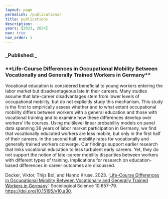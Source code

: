 ```yaml
---
layout: page
permalink: /publications/
title: publications
description:
years: [2023, 2024]
nav: true
nav_order: 1
---
```


<h3>_Published:_</h3><h3>**Life-Course Differences in Occupational Mobility Between Vocationally and Generally Trained Workers in Germany**</h3>

Vocational education is considered beneficial to young workers entering the labor market
but disadvantageous late in their careers. Many studies assume that late-career disadvantages stem
from lower levels of occupational mobility, but do not explicitly study this mechanism. This study is
the first to empirically assess whether and to what extent occupational mobility differs between
workers with a general education and those with vocational training and to examine how these
differences develop over workers’ life courses. Using multilevel linear probability models on panel
data spanning 36 years of labor market participation in Germany, we find that vocationally educated
workers are less mobile, but only in the first half of their careers. In the second half, mobility rates
for vocationally and generally trained workers converge. Our findings support earlier research that
links vocational education to less turbulent early careers. Yet, they do not support the notion of
late-career mobility disparities between workers with different types of training. Implications for
research on education-based differences in career outcomes are discussed.

Decker, Viktor, Thijs Bol, and Hanno Kruse. 2023. ‘[Life-Course Differences in Occupational Mobility Between Vocationally and Generally Trained Workers in Germany](https://sociologicalscience.com/articles-v10-30-857/)’. Sociological Science 10:857–79. 
https://doi.org/10.15195/v10.a30.


<!-- _pages/publications.md -->
<div class="publications">

<!--
{%- for y in page.years %}
  <h2 class="year">{{y}}</h2>
  {% bibliography -f {{ site.scholar.bibliography }} -q @*[year={{y}}]* %}
{% endfor %}
-->

</div>

